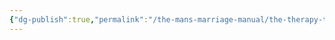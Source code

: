 ```yaml
---
{"dg-publish":true,"permalink":"/the-mans-marriage-manual/the-therapy-trap/therapy-will-not-save-you/","created":"2023-03-01T23:36:18.751-08:00","updated":"2023-03-03T17:28:28.860-08:00"}
---
```





